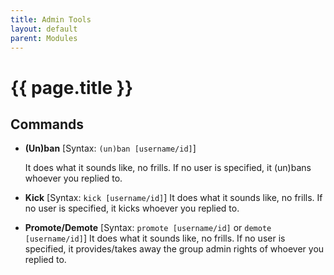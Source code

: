 ```yaml
---
title: Admin Tools
layout: default
parent: Modules
---
```


# {{ page.title }}

## Commands

- **(Un)ban**
[Syntax: `(un)ban [username/id]`]

   It does what it sounds like, no frills. If no user is specified, it (un)bans whoever you replied to.
   
 - **Kick**
[Syntax: `kick [username/id]`]
   It does what it sounds like, no frills. If no user is specified, it kicks whoever you replied to.
   
 - **Promote/Demote**
[Syntax: `promote [username/id]` or `demote [username/id]`]
   It does what it sounds like, no frills. If no user is specified, it provides/takes away the group admin rights of whoever you replied to.
<!--stackedit_data:
eyJoaXN0b3J5IjpbMTgyMDM5MzcyMCwzMjgwNDU2NzRdfQ==
-->
